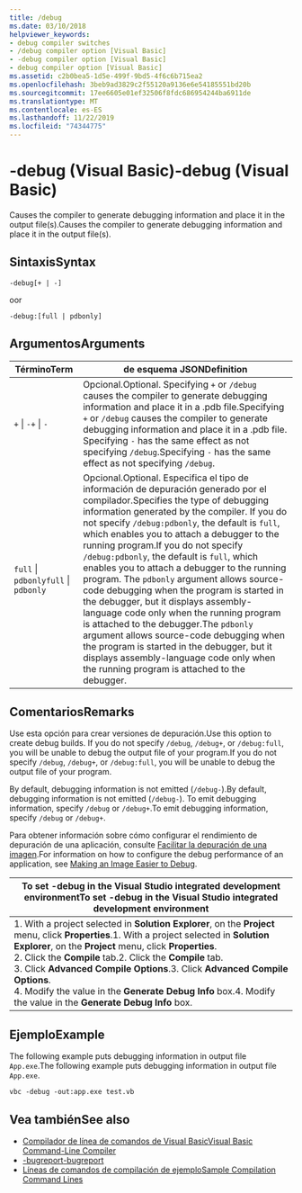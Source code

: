```yaml
---
title: /debug
ms.date: 03/10/2018
helpviewer_keywords:
- debug compiler switches
- /debug compiler option [Visual Basic]
- -debug compiler option [Visual Basic]
- debug compiler option [Visual Basic]
ms.assetid: c2b0bea5-1d5e-499f-9bd5-4f6c6b715ea2
ms.openlocfilehash: 3beb9ad3829c2f55120a9136e6e54185551bd20b
ms.sourcegitcommit: 17ee6605e01ef32506f8fdc686954244ba6911de
ms.translationtype: MT
ms.contentlocale: es-ES
ms.lasthandoff: 11/22/2019
ms.locfileid: "74344775"
---
```

# <a name="-debug-visual-basic"></a><span data-ttu-id="fcfa4-102">-debug (Visual Basic)</span><span class="sxs-lookup"><span data-stu-id="fcfa4-102">-debug (Visual Basic)</span></span>

<span data-ttu-id="fcfa4-103">Causes the compiler to generate debugging information and place it in the output file(s).</span><span class="sxs-lookup"><span data-stu-id="fcfa4-103">Causes the compiler to generate debugging information and place it in the output file(s).</span></span>

## <a name="syntax"></a><span data-ttu-id="fcfa4-104">Sintaxis</span><span class="sxs-lookup"><span data-stu-id="fcfa4-104">Syntax</span></span>

```console
-debug[+ | -]
```

<span data-ttu-id="fcfa4-105">o</span><span class="sxs-lookup"><span data-stu-id="fcfa4-105">or</span></span>

```console
-debug:[full | pdbonly]
```

## <a name="arguments"></a><span data-ttu-id="fcfa4-106">Argumentos</span><span class="sxs-lookup"><span data-stu-id="fcfa4-106">Arguments</span></span>

|<span data-ttu-id="fcfa4-107">Término</span><span class="sxs-lookup"><span data-stu-id="fcfa4-107">Term</span></span>|<span data-ttu-id="fcfa4-108">de esquema JSON</span><span class="sxs-lookup"><span data-stu-id="fcfa4-108">Definition</span></span>|
|---|---|
|<span data-ttu-id="fcfa4-109">`+` &#124; `-`</span><span class="sxs-lookup"><span data-stu-id="fcfa4-109">`+` &#124; `-`</span></span>|<span data-ttu-id="fcfa4-110">Opcional.</span><span class="sxs-lookup"><span data-stu-id="fcfa4-110">Optional.</span></span> <span data-ttu-id="fcfa4-111">Specifying `+` or `/debug` causes the compiler to generate debugging information and place it in a .pdb file.</span><span class="sxs-lookup"><span data-stu-id="fcfa4-111">Specifying `+` or `/debug` causes the compiler to generate debugging information and place it in a .pdb file.</span></span> <span data-ttu-id="fcfa4-112">Specifying `-` has the same effect as not specifying `/debug`.</span><span class="sxs-lookup"><span data-stu-id="fcfa4-112">Specifying `-` has the same effect as not specifying `/debug`.</span></span>|
|<span data-ttu-id="fcfa4-113">`full` &#124; `pdbonly`</span><span class="sxs-lookup"><span data-stu-id="fcfa4-113">`full` &#124; `pdbonly`</span></span>|<span data-ttu-id="fcfa4-114">Opcional.</span><span class="sxs-lookup"><span data-stu-id="fcfa4-114">Optional.</span></span> <span data-ttu-id="fcfa4-115">Especifica el tipo de información de depuración generado por el compilador.</span><span class="sxs-lookup"><span data-stu-id="fcfa4-115">Specifies the type of debugging information generated by the compiler.</span></span> <span data-ttu-id="fcfa4-116">If you do not specify `/debug:pdbonly`, the default is `full`, which enables you to attach a debugger to the running program.</span><span class="sxs-lookup"><span data-stu-id="fcfa4-116">If you do not specify `/debug:pdbonly`, the default is `full`, which enables you to attach a debugger to the running program.</span></span> <span data-ttu-id="fcfa4-117">The `pdbonly` argument allows source-code debugging when the program is started in the debugger, but it displays assembly-language code only when the running program is attached to the debugger.</span><span class="sxs-lookup"><span data-stu-id="fcfa4-117">The `pdbonly` argument allows source-code debugging when the program is started in the debugger, but it displays assembly-language code only when the running program is attached to the debugger.</span></span>|

## <a name="remarks"></a><span data-ttu-id="fcfa4-118">Comentarios</span><span class="sxs-lookup"><span data-stu-id="fcfa4-118">Remarks</span></span>

<span data-ttu-id="fcfa4-119">Use esta opción para crear versiones de depuración.</span><span class="sxs-lookup"><span data-stu-id="fcfa4-119">Use this option to create debug builds.</span></span> <span data-ttu-id="fcfa4-120">If you do not specify `/debug`, `/debug+`, or `/debug:full`, you will be unable to debug the output file of your program.</span><span class="sxs-lookup"><span data-stu-id="fcfa4-120">If you do not specify `/debug`, `/debug+`, or `/debug:full`, you will be unable to debug the output file of your program.</span></span>

<span data-ttu-id="fcfa4-121">By default, debugging information is not emitted (`/debug-`).</span><span class="sxs-lookup"><span data-stu-id="fcfa4-121">By default, debugging information is not emitted (`/debug-`).</span></span> <span data-ttu-id="fcfa4-122">To emit debugging information, specify `/debug` or `/debug+`.</span><span class="sxs-lookup"><span data-stu-id="fcfa4-122">To emit debugging information, specify `/debug` or `/debug+`.</span></span>

<span data-ttu-id="fcfa4-123">Para obtener información sobre cómo configurar el rendimiento de depuración de una aplicación, consulte [Facilitar la depuración de una imagen](../../../framework/debug-trace-profile/making-an-image-easier-to-debug.md).</span><span class="sxs-lookup"><span data-stu-id="fcfa4-123">For information on how to configure the debug performance of an application, see [Making an Image Easier to Debug](../../../framework/debug-trace-profile/making-an-image-easier-to-debug.md).</span></span>

|<span data-ttu-id="fcfa4-124">To set -debug in the Visual Studio integrated development environment</span><span class="sxs-lookup"><span data-stu-id="fcfa4-124">To set -debug in the Visual Studio integrated development environment</span></span>|
|---|
|<span data-ttu-id="fcfa4-125">1.  With a project selected in **Solution Explorer**, on the **Project** menu, click **Properties**.</span><span class="sxs-lookup"><span data-stu-id="fcfa4-125">1.  With a project selected in **Solution Explorer**, on the **Project** menu, click **Properties**.</span></span> <br /><span data-ttu-id="fcfa4-126">2.  Click the **Compile** tab.</span><span class="sxs-lookup"><span data-stu-id="fcfa4-126">2.  Click the **Compile** tab.</span></span><br /><span data-ttu-id="fcfa4-127">3.  Click **Advanced Compile Options**.</span><span class="sxs-lookup"><span data-stu-id="fcfa4-127">3.  Click **Advanced Compile Options**.</span></span><br /><span data-ttu-id="fcfa4-128">4.  Modify the value in the **Generate Debug Info** box.</span><span class="sxs-lookup"><span data-stu-id="fcfa4-128">4.  Modify the value in the **Generate Debug Info** box.</span></span>|

## <a name="example"></a><span data-ttu-id="fcfa4-129">Ejemplo</span><span class="sxs-lookup"><span data-stu-id="fcfa4-129">Example</span></span>

<span data-ttu-id="fcfa4-130">The following example puts debugging information in output file `App.exe`.</span><span class="sxs-lookup"><span data-stu-id="fcfa4-130">The following example puts debugging information in output file `App.exe`.</span></span>

```console
vbc -debug -out:app.exe test.vb
```

## <a name="see-also"></a><span data-ttu-id="fcfa4-131">Vea también</span><span class="sxs-lookup"><span data-stu-id="fcfa4-131">See also</span></span>

- [<span data-ttu-id="fcfa4-132">Compilador de línea de comandos de Visual Basic</span><span class="sxs-lookup"><span data-stu-id="fcfa4-132">Visual Basic Command-Line Compiler</span></span>](../../../visual-basic/reference/command-line-compiler/index.md)
- [<span data-ttu-id="fcfa4-133">-bugreport</span><span class="sxs-lookup"><span data-stu-id="fcfa4-133">-bugreport</span></span>](../../../visual-basic/reference/command-line-compiler/bugreport.md)
- [<span data-ttu-id="fcfa4-134">Líneas de comandos de compilación de ejemplo</span><span class="sxs-lookup"><span data-stu-id="fcfa4-134">Sample Compilation Command Lines</span></span>](../../../visual-basic/reference/command-line-compiler/sample-compilation-command-lines.md)
